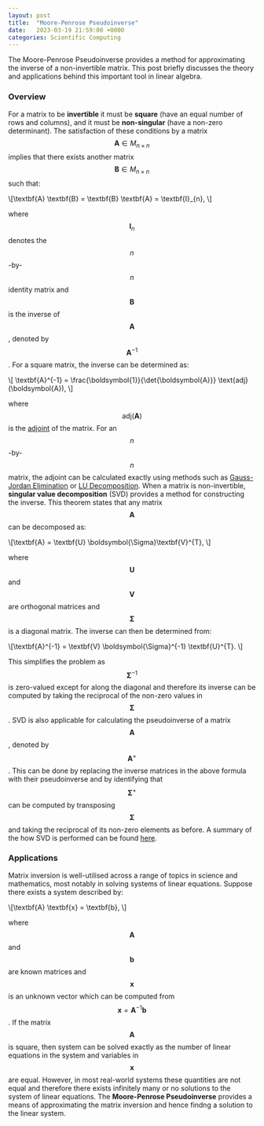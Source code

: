 ```yaml
---
layout: post
title:  "Moore-Penrose Pseudoinverse"
date:   2023-03-19 21:59:00 +0000
categories: Scientific Computing
---
```


The Moore-Penrose Pseudoinverse provides a method for approximating the inverse of a non-invertible matrix. This post briefly discusses the theory and applications behind this important tool in linear algebra.


### Overview

For a matrix to be **invertible** it must be **square** (have an equal number of rows and columns), and it must be **non-singular** (have a non-zero determinant). The satisfaction of  these conditions by a matrix $$\textbf{A} \in M_{n \times n}$$ implies that there exists another matrix $$\textbf{B} \in M_{n \times n}$$ such that:

\\[\textbf{A} \textbf{B} = \textbf{B} \textbf{A} = \textbf{I}_{n}, \\]

where $$\textbf{I}_{n}$$ denotes the $$n$$-by-$$n$$ identity matrix and $$\textbf{B}$$ is the inverse of $$\textbf{A}$$, denoted by $$\textbf{A}^{-1}$$. For a square matrix, the inverse can be determined as:

\\[ \textbf{A}^{-1} = \frac{\boldsymbol{1}}{\det{\boldsymbol{A}}} \text{adj}(\boldsymbol{A}), \\]

where $$\text{adj}(\boldsymbol{A})$$ is the [adjoint](https://byjus.com/maths/adjoint-of-a-matrix/) of the matrix. For an $$n$$-by-$$n$$ matrix, the adjoint can be calculated exactly using methods such as [Gauss-Jordan Elimination](https://mathworld.wolfram.com/Gauss-JordanElimination.html) or [LU Decomposition](https://mathworld.wolfram.com/LUDecomposition.html). When a matrix is non-invertible, **singular value decomposition** (SVD) provides a method for constructing the inverse. This theorem states that any matrix $$\textbf{A}$$ can be decomposed as: 

\\[\textbf{A} = \textbf{U} \boldsymbol{\Sigma}\textbf{V}^{T}, \\]

where $$\textbf{U}$$ and $$\textbf{V}$$ are orthogonal matrices and $$\boldsymbol{\Sigma}$$ is a diagonal matrix. The inverse can then be determined from:

\\[\textbf{A}^{-1} = \textbf{V} \boldsymbol{\Sigma}^{-1} \textbf{U}^{T}. \\]

This simplifies the problem as $$\boldsymbol{\Sigma}^{-1}$$ is zero-valued except for along the diagonal and therefore its inverse can be computed by taking the reciprocal of the non-zero values in $$\boldsymbol{\Sigma}$$. SVD is also applicable for calculating the pseudoinverse of a matrix $$\boldsymbol{A}$$, denoted by $$\boldsymbol{A}^{+}$$. This can be done by replacing the inverse matrices in the above formula with their pseudoinverse and by identifying that $$\boldsymbol{\Sigma}^{+}$$ can be computed by transposing $$\boldsymbol{\Sigma}$$ and taking the reciprocal of its non-zero elements as before. A summary of the how SVD is performed can be found [here](https://towardsdatascience.com/simple-svd-algorithms-13291ad2eef2).

### Applications

Matrix inversion is well-utilised across a range of topics in science and mathematics, most notably in solving systems of linear equations. Suppose there exists a system described by: 

\\[\textbf{A} \textbf{x} = \textbf{b}, \\]

where $$\textbf{A}$$ and $$\textbf{b}$$ are known matrices and $$\textbf{x}$$ is an unknown vector which can be computed from $$\textbf{x} = \textbf{A}^{-1} \textbf{b}$$. If the matrix $$\textbf{A}$$ is square, then system can be solved exactly as the number of linear equations in the system and variables in $$\textbf{x}$$ are equal. However, in most real-world systems these quantities are not equal and therefore there exists infinitely many or no solutions to the system of linear equations. The **Moore-Penrose Pseudoinverse** provides a means of approximating the matrix inversion and hence findng a solution to the linear system. 